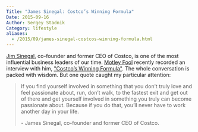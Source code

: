 ```yaml
---
Title: "James Sinegal: Costco’s Winning Formula"
Date: 2015-09-16
Author: Sergey Stadnik
Category: lifestyle
aliases:
  - /2015/09/james-sinegal-costcos-winning-formula.html
---
```


[Jim Sinegal](https://en.wikipedia.org/wiki/James_Sinegal), co-founder and former CEO of Costco, is one of the most influential business leaders of our time. [Motley Fool]( http://www.fool.com/) recently recorded an interview with him, ["Costco’s Winning Formula"]( http://fool.libsyn.com/costcos-winning-formula). The whole conversation is packed with wisdom. But one quote caught my particular attention:
<!-- more -->

<blockquote>
<p>If you find yourself involved in something that you don’t truly love and feel passionate about, run, don’t walk, to the fastest exit and get out of there and get yourself involved in something you truly can become passionate about. Because if you do that, you’ll never have to work another day in your life.</p>
<footer>- James Sinegal, co-founder and former CEO of Costco.</footer>
</blockquote>